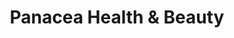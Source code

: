 ---
title: "Panacea Health & Beauty"
url: /kingston-upon-thames/panacea-health-und-beauty/
shop: Allgemein
---